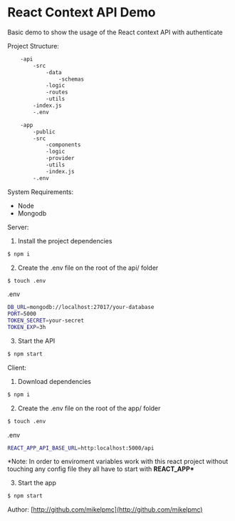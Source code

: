 # React Context API Demo

Basic demo to show the usage of the React context API with authenticate

Project Structure:

```sh
    -api
        -src
            -data
                -schemas
            -logic
            -routes
            -utils
        -index.js
        -.env

    -app
        -public
        -src
            -components
            -logic
            -provider
            -utils
            -index.js
        -.env
```

System Requirements:

-   Node
-   Mongodb

Server:

1. Install the project dependencies

```sh
$ npm i
```

2. Create the .env file on the root of the api/ folder

```sh
$ touch .env
```

.env

```sh
DB_URL=mongodb://localhost:27017/your-database
PORT=5000
TOKEN_SECRET=your-secret
TOKEN_EXP=3h
```

3. Start the API

```sh
$ npm start
```

Client:

1. Download dependencies

```sh
$ npm i
```

2. Create the .env file on the root of the app/ folder

```sh
$ touch .env
```

.env

```sh
REACT_APP_API_BASE_URL=http:localhost:5000/api
```

\*Note: In order to enviroment variables work with this react project without touching any config file they all have to start with **REACT_APP\***

3. Start the app

```sh
$ npm start
```

Author: [http://github.com/mikelpmc](http://github.com/mikelpmc)
